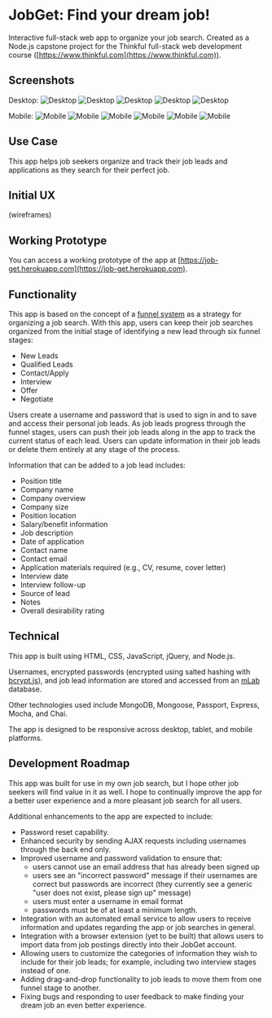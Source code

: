 # JobGet: Find your dream job!

Interactive full-stack web app to organize your job search. Created as a Node.js capstone project for the Thinkful full-stack web development course ([https://www.thinkful.com](https://www.thinkful.com)).

## Screenshots
Desktop:
![Desktop](https://raw.githubusercontent.com/Marjona6/job-get-node-capstone/master/public/img/jobget-screenshot-01.png)
![Desktop](https://raw.githubusercontent.com/Marjona6/job-get-node-capstone/master/public/img/jobget-screenshot-02.png)
![Desktop](https://raw.githubusercontent.com/Marjona6/job-get-node-capstone/master/public/img/jobget-screenshot-03.png)
![Desktop](https://raw.githubusercontent.com/Marjona6/job-get-node-capstone/master/public/img/jobget-screenshot-04.png)
![Desktop](https://raw.githubusercontent.com/Marjona6/job-get-node-capstone/master/public/img/jobget-screenshot-05.png)

Mobile:
![Mobile](https://raw.githubusercontent.com/Marjona6/job-get-node-capstone/master/public/img/jobget-iphone-screenshot-00.jpg)
![Mobile](https://raw.githubusercontent.com/Marjona6/job-get-node-capstone/master/public/img/jobget-iphone-screenshot-01.jpg)
![Mobile](https://raw.githubusercontent.com/Marjona6/job-get-node-capstone/master/public/img/jobget-iphone-screenshot-02.jpg)
![Mobile](https://raw.githubusercontent.com/Marjona6/job-get-node-capstone/master/public/img/jobget-iphone-screenshot-03.jpg)
![Mobile](https://raw.githubusercontent.com/Marjona6/job-get-node-capstone/master/public/img/jobget-iphone-screenshot-04.jpg)
![Mobile](https://raw.githubusercontent.com/Marjona6/job-get-node-capstone/master/public/img/jobget-iphone-screenshot-05.jpg)


## Use Case
This app helps job seekers organize and track their job leads and applications as they search for their perfect job.

## Initial UX
(wireframes)

## Working Prototype
You can access a working prototype of the app at [https://job-get.herokuapp.com](https://job-get.herokuapp.com).

## Functionality
This app is based on the concept of a [funnel system](https://timsstrategy.com/how-to-create-a-job-search-funnel/) as a strategy for organizing a job search. With this app, users can keep their job searches organized from the initial stage of identifying a new lead through six funnel stages:
* New Leads
* Qualified Leads
* Contact/Apply
* Interview
* Offer
* Negotiate

Users create a username and password that is used to sign in and to save and access their personal job leads. As job leads progress through the funnel stages, users can push their job leads along in the app to track the current status of each lead. Users can update information in their job leads or delete them entirely at any stage of the process.

Information that can be added to a job lead includes:
* Position title
* Company name
* Company overview
* Company size
* Position location
* Salary/benefit information
* Job description
* Date of application
* Contact name
* Contact email
* Application materials required (e.g., CV, resume, cover letter)
* Interview date
* Interview follow-up
* Source of lead
* Notes
* Overall desirability rating

## Technical
This app is built using HTML, CSS, JavaScript, jQuery, and Node.js.

Usernames, encrypted passwords (encrypted using salted hashing with [bcrypt.js](https://www.npmjs.com/package/bcryptjs)), and job lead information are stored and accessed from an [mLab](https://mlab.com) database.

Other technologies used include MongoDB, Mongoose, Passport, Express, Mocha, and Chai.

The app is designed to be responsive across desktop, tablet, and mobile platforms.

## Development Roadmap
This app was built for use in my own job search, but I hope other job seekers will find value in it as well. I hope to continually improve the app for a better user experience and a more pleasant job search for all users.

Additional enhancements to the app are expected to include:
* Password reset capability.
* Enhanced security by sending AJAX requests including usernames through the back end only.
* Improved username and password validation to ensure that:
  * users cannot use an email address that has already been signed up
  * users see an "incorrect password" message if their usernames are correct but passwords are incorrect (they currently see a generic "user does not exist, please sign up" message)
  * users must enter a username in email format
  * passwords must be of at least a minimum length.
* Integration with an automated email service to allow users to receive information and updates regarding the app or job searches in general.
* Integration with a browser extension (yet to be built) that allows users to import data from job postings directly into their JobGet account.
* Allowing users to customize the categories of information they wish to include for their job leads; for example, including two interview stages instead of one.
* Adding drag-and-drop functionality to job leads to move them from one funnel stage to another.
* Fixing bugs and responding to user feedback to make finding your dream job an even better experience.